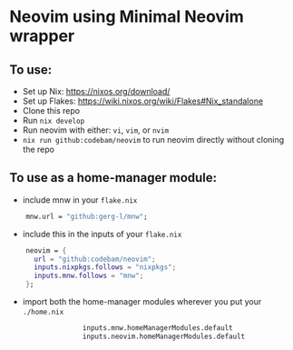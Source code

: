 # Neovim using Minimal Neovim wrapper

## To use:

- Set up Nix: https://nixos.org/download/
- Set up Flakes: https://wiki.nixos.org/wiki/Flakes#Nix_standalone
- Clone this repo
- Run `nix develop`
- Run neovim with either: `vi`, `vim`, or `nvim`
- `nix run github:codebam/neovim` to run neovim directly without cloning the repo

## To use as a home-manager module:

- include mnw in your `flake.nix`

```nix
    mnw.url = "github:gerg-l/mnw";
```

- include this in the inputs of your `flake.nix`

```nix
    neovim = {
      url = "github:codebam/neovim";
      inputs.nixpkgs.follows = "nixpkgs";
      inputs.mnw.follows = "mnw";
    };
```

- import both the home-manager modules wherever you put your `./home.nix`

```nix
                  inputs.mnw.homeManagerModules.default
                  inputs.neovim.homeManagerModules.default
```
